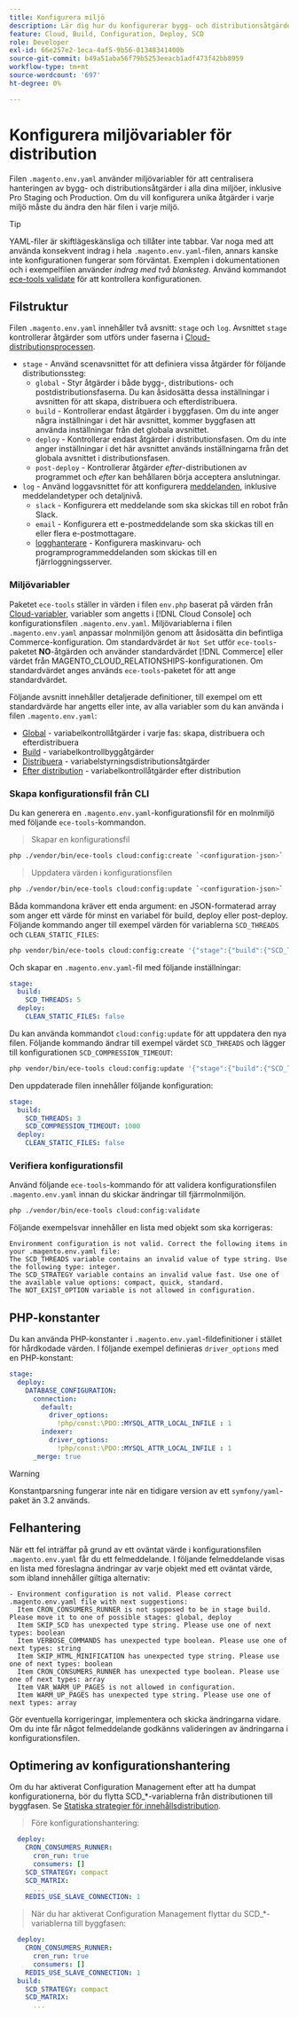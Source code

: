 ```yaml
---
title: Konfigurera miljö
description: Lär dig hur du konfigurerar bygg- och distributionsåtgärder i alla Commerce-miljöer på molninfrastrukturer, inklusive Pro Staging och Production, med hjälp av miljövariabler.
feature: Cloud, Build, Configuration, Deploy, SCD
role: Developer
exl-id: 66e257e2-1eca-4af5-9b56-01348341400b
source-git-commit: b49a51aba56f79b5253eeacb1adf473f42bb8959
workflow-type: tm+mt
source-wordcount: '697'
ht-degree: 0%

---
```


# Konfigurera miljövariabler för distribution

Filen `.magento.env.yaml` använder miljövariabler för att centralisera hanteringen av bygg- och distributionsåtgärder i alla dina miljöer, inklusive Pro Staging och Production. Om du vill konfigurera unika åtgärder i varje miljö måste du ändra den här filen i varje miljö.

>[!TIP]
>
>YAML-filer är skiftlägeskänsliga och tillåter inte tabbar. Var noga med att använda konsekvent indrag i hela `.magento.env.yaml`-filen, annars kanske inte konfigurationen fungerar som förväntat. Exemplen i dokumentationen och i exempelfilen använder _indrag med två blanksteg_. Använd kommandot [ece-tools validate](#validate-configuration-file) för att kontrollera konfigurationen.

## Filstruktur

Filen `.magento.env.yaml` innehåller två avsnitt: `stage` och `log`. Avsnittet `stage` kontrollerar åtgärder som utförs under faserna i [Cloud-distributionsprocessen](../deploy/process.md).

- `stage` - Använd scenavsnittet för att definiera vissa åtgärder för följande distributionssteg:
   - `global` - Styr åtgärder i både bygg-, distributions- och postdistributionsfaserna. Du kan åsidosätta dessa inställningar i avsnitten för att skapa, distribuera och efterdistribuera.
   - `build` - Kontrollerar endast åtgärder i byggfasen. Om du inte anger några inställningar i det här avsnittet, kommer byggfasen att använda inställningar från det globala avsnittet.
   - `deploy` - Kontrollerar endast åtgärder i distributionsfasen. Om du inte anger inställningar i det här avsnittet används inställningarna från det globala avsnittet i distributionsfasen.
   - `post-deploy` - Kontrollerar åtgärder _efter_-distributionen av programmet och _efter_ kan behållaren börja acceptera anslutningar.
- `log` - Använd loggavsnittet för att konfigurera [meddelanden](set-up-notifications.md), inklusive meddelandetyper och detaljnivå.
   - `slack` - Konfigurera ett meddelande som ska skickas till en robot från Slack.
   - `email` - Konfigurera ett e-postmeddelande som ska skickas till en eller flera e-postmottagare.
   - [logghanterare](log-handlers.md) - Konfigurera maskinvaru- och programprogrammeddelanden som skickas till en fjärrloggningsserver.

### Miljövariabler

Paketet `ece-tools` ställer in värden i filen `env.php` baserat på värden från [Cloud-variabler](variables-cloud.md), variabler som angetts i [!DNL Cloud Console] och konfigurationsfilen `.magento.env.yaml`. Miljövariablerna i filen `.magento.env.yaml` anpassar molnmiljön genom att åsidosätta din befintliga Commerce-konfiguration. Om standardvärdet är `Not Set` utför `ece-tools`-paketet **NO**-åtgärden och använder standardvärdet [!DNL Commerce] eller värdet från MAGENTO_CLOUD_RELATIONSHIPS-konfigurationen. Om standardvärdet anges används `ece-tools`-paketet för att ange standardvärdet.

Följande avsnitt innehåller detaljerade definitioner, till exempel om ett standardvärde har angetts eller inte, av alla variabler som du kan använda i filen `.magento.env.yaml`:

- [Global](variables-global.md) - variabelkontrollåtgärder i varje fas: skapa, distribuera och efterdistribuera
- [Build](variables-build.md) - variabelkontrollbyggåtgärder
- [Distribuera](variables-deploy.md) - variabelstyrningsdistributionsåtgärder
- [Efter distribution](variables-post-deploy.md) - variabelkontrollåtgärder efter distribution

### Skapa konfigurationsfil från CLI

Du kan generera en `.magento.env.yaml`-konfigurationsfil för en molnmiljö med följande `ece-tools`-kommandon.

>Skapar en konfigurationsfil

```bash
php ./vendor/bin/ece-tools cloud:config:create `<configuration-json>`
```

>Uppdatera värden i konfigurationsfilen

```bash
php ./vendor/bin/ece-tools cloud:config:update `<configuration-json>`
```

Båda kommandona kräver ett enda argument: en JSON-formaterad array som anger ett värde för minst en variabel för build, deploy eller post-deploy. Följande kommando anger till exempel värden för variablerna `SCD_THREADS` och `CLEAN_STATIC_FILES`:

```bash
php vendor/bin/ece-tools cloud:config:create '{"stage":{"build":{"SCD_THREADS":5}, "deploy":{"CLEAN_STATIC_FILES":false}}}'
```

Och skapar en `.magento.env.yaml`-fil med följande inställningar:

```yaml
stage:
  build:
    SCD_THREADS: 5
  deploy:
    CLEAN_STATIC_FILES: false
```

Du kan använda kommandot `cloud:config:update` för att uppdatera den nya filen. Följande kommando ändrar till exempel värdet `SCD_THREADS` och lägger till konfigurationen `SCD_COMPRESSION_TIMEOUT`:

```bash
php vendor/bin/ece-tools cloud:config:update '{"stage":{"build":{"SCD_THREADS":3, "SCD_COMPRESSION_TIMEOUT":1000}}}'
```

Den uppdaterade filen innehåller följande konfiguration:

```yaml
stage:
  build:
    SCD_THREADS: 3
    SCD_COMPRESSION_TIMEOUT: 1000
  deploy:
    CLEAN_STATIC_FILES: false
```

### Verifiera konfigurationsfil

Använd följande `ece-tools`-kommando för att validera konfigurationsfilen `.magento.env.yaml` innan du skickar ändringar till fjärrmolnmiljön.

```bash
php ./vendor/bin/ece-tools cloud:config:validate
```

Följande exempelsvar innehåller en lista med objekt som ska korrigeras:

```
Environment configuration is not valid. Correct the following items in your .magento.env.yaml file:
The SCD_THREADS variable contains an invalid value of type string. Use the following type: integer.
The SCD_STRATEGY variable contains an invalid value fast. Use one of the available value options: compact, quick, standard.
The NOT_EXIST_OPTION variable is not allowed in configuration.
```

## PHP-konstanter

Du kan använda PHP-konstanter i `.magento.env.yaml`-fildefinitioner i stället för hårdkodade värden. I följande exempel definieras `driver_options` med en PHP-konstant:

```yaml
stage:
  deploy:
    DATABASE_CONFIGURATION:
      connection:
        default:
          driver_options:
            !php/const:\PDO::MYSQL_ATTR_LOCAL_INFILE : 1
        indexer:
          driver_options:
            !php/const:\PDO::MYSQL_ATTR_LOCAL_INFILE : 1
      _merge: true
```

>[!WARNING]
>
>Konstantparsning fungerar inte när en tidigare version av ett `symfony/yaml`-paket än 3.2 används.

## Felhantering

När ett fel inträffar på grund av ett oväntat värde i konfigurationsfilen `.magento.env.yaml` får du ett felmeddelande. I följande felmeddelande visas en lista med föreslagna ändringar av varje objekt med ett oväntat värde, som ibland innehåller giltiga alternativ:

```
- Environment configuration is not valid. Please correct .magento.env.yaml file with next suggestions:
  Item CRON_CONSUMERS_RUNNER is not supposed to be in stage build. Please move it to one of possible stages: global, deploy
  Item SKIP_SCD has unexpected type string. Please use one of next types: boolean
  Item VERBOSE_COMMANDS has unexpected type boolean. Please use one of next types: string
  Item SKIP_HTML_MINIFICATION has unexpected type string. Please use one of next types: boolean
  Item CRON_CONSUMERS_RUNNER has unexpected type boolean. Please use one of next types: array
  Item VAR_WARM_UP_PAGES is not allowed in configuration.
  Item WARM_UP_PAGES has unexpected type string. Please use one of next types: array
```

Gör eventuella korrigeringar, implementera och skicka ändringarna vidare. Om du inte får något felmeddelande godkänns valideringen av ändringarna i konfigurationsfilen.

## Optimering av konfigurationshantering

Om du har aktiverat Configuration Management efter att ha dumpat konfigurationerna, bör du flytta SCD_*-variablerna från distributionen till byggfasen. Se [Statiska strategier för innehållsdistribution](../deploy/static-content.md).

>Före konfigurationshantering:

```yaml
  deploy:
    CRON_CONSUMERS_RUNNER:
      cron_run: true
      consumers: []
    SCD_STRATEGY: compact
    SCD_MATRIX:
      ...
    REDIS_USE_SLAVE_CONNECTION: 1
```

>När du har aktiverat Configuration Management flyttar du SCD_*-variablerna till byggfasen:

```yaml
  deploy:
    CRON_CONSUMERS_RUNNER:
      cron_run: true
      consumers: []
    REDIS_USE_SLAVE_CONNECTION: 1
  build:
    SCD_STRATEGY: compact
    SCD_MATRIX:
      ...
```
